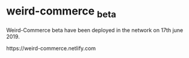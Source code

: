 # weird-commerce <sub>beta </sub>

Weird-Commerce beta have been deployed in the network on 17th june 2019.

<link>https://weird-commerce.netlify.com</link>
